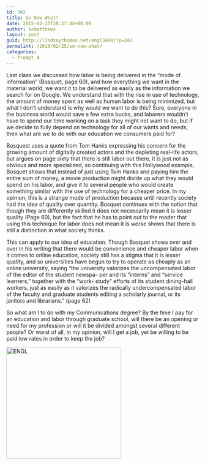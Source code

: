 ```yaml
---
id: 342
title: So Now What?
date: 2015-02-25T20:27:44+00:00
author: scmatthews
layout: post
guid: http://lindsaythomas.net/engl3490/?p=342
permalink: /2015/02/25/so-now-what/
categories:
  - Prompt 4
---
```

Last class we discussed how labor is being delivered in the &#8220;mode of information&#8221; (Bosquet, page 60), and how everything we want in the material world, we want it to be delivered as easily as the information we search for on Google. We understand that with the rise in use of technology, the amount of money spent as well as human labor is being minimized, but what I don&#8217;t understand is why would we want to do this? Sure, everyone in the business world would save a few extra bucks, and laborers wouldn&#8217;t have to spend our time working on a task they might not want to do, but if we decide to fully depend on technology for all of our wants and needs, then what are we to do with our education we consumers paid for?

Bosquest uses a quote from Tom Hanks expressing his concern for the growing amount of digitally created actors and the depleting real-life actors, but argues on page sixty that there is still labor out there, it is just not as obvious and more specialized, so continuing with this Hollywood example, Bosquet shows that instead of just using Tom Hanks and paying him the entire sum of money, a movie production might divide up what they would spend on his labor, and give it to several people who would create something similar with the use of technology for a cheaper price. In my opinion, this is a strange mode of production because until recently society had the idea of quality over quantity. Bosquet continues with the notion that though they are differently skilled it does not necessarily mean it is lesser quality (Page 60), but the fact that he has to point out to the reader that using this technique for labor does not mean it is worse shows that there is still a distinction in what society thinks.

This can apply to our idea of education. Though Bosquet shows over and over in his writing that there would be convenience and cheaper labor when it comes to online education, society still has a stigma that it is lesser quality, and so universities have begun to try to operate as cheaply as an online university, saying &#8220;the university valorizes the uncompensated labor of the editor of the student newspa- per and its &#8220;interns&#8221; and &#8220;service learners,&#8221; together with the &#8220;work- study&#8221; efforts of its student dining-hall workers, just as easily as it valorizes the radically undercompensated labor of the faculty and graduate students editing a scholarly journal, or its janitors and librarians.&#8221; (page 62) 

So what am I to do with my Communications degree? By the time I pay for an education and labor through graduate school, will there be an opening or need for my profession or will it be divided amongst several different people? Or worst of all, in my opinion, will I get a job, yet be willing to be paid low rates in order to keep the job?

[<img src="http://lindsaythomas.net/engl3490/wp-content/uploads/sites/3/2015/02/ENGL-300x291.png" alt="ENGL" width="300" height="291" class="alignnone size-medium wp-image-349" />](http://lindsaythomas.net/engl3490/wp-content/uploads/sites/3/2015/02/ENGL.png)